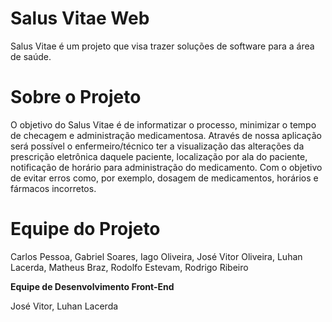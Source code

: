 # Salus Vitae Web

Salus Vitae é um projeto que visa trazer soluções de software para a área de saúde.

# Sobre o Projeto

O objetivo do Salus Vitae é de informatizar o processo, minimizar o tempo de checagem e administração medicamentosa. Através de nossa aplicação será possível o enfermeiro/técnico ter a visualização das alterações da prescrição eletrônica daquele paciente, localização por ala do paciente, notificação de horário para administração do medicamento. Com o objetivo de evitar erros como, por exemplo, dosagem de medicamentos, horários e fármacos incorretos.

# Equipe do Projeto

Carlos Pessoa, Gabriel Soares, Iago Oliveira, José Vitor Oliveira, Luhan Lacerda, Matheus Braz, Rodolfo Estevam, Rodrigo Ribeiro

**Equipe de Desenvolvimento Front-End**

José Vitor, Luhan Lacerda

